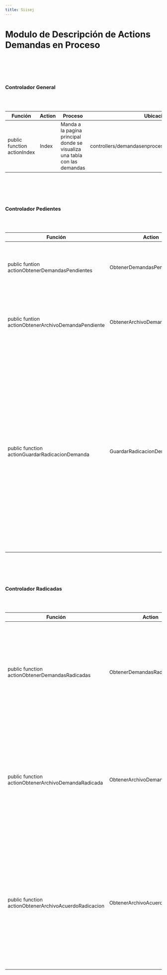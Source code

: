```yaml
---
title: Siisej 
---
```


# Modulo de Descripción de Actions Demandas en Proceso
<br></br><br></br>

### Controlador General
<br></br>

|  Función  | Action  | Proceso | Ubicación |
|--------------|--------------|-------------|--------------|
|  public function actionIndex  | Index | Manda a la pagina principal donde se visualiza una tabla con las demandas | controllers/demandasenprocesos/GeneralController.php |
<br></br><br></br>


### Controlador Pedientes
<br></br>

| Función | Action |  Proceso | Ubicación |
|--------------|--------------|-----------|--------------|
| public funtion actionObtenerDemandasPendientes | ObtenerDemandasPendientes | Obtendra las demandas pendientes por el filtro pagina actual, <br></br> nombre y valor al mismo tiempo si esta en estado pendiente o no | controllers/demandasenprocesos/PendientesController.php |
| public funtion actionObtenerArchivoDemandaPendiente | ObtenerArchivoDemandaPendiente | Manda a traer la demanda pendiente en formato PDF comprobando si esta <br></br> existe, devuelve el archivo mientras lee y envia el contenido del archivo |controllers/demandasenprocesos/PendientesController.php | 
|public function actionGuardarRadicacionDemanda|GuardarRadicacionDemanda|Se guardara la demanda con su descripción, su id y su archivo de radicación, obtendra los datos de la demanda, el acuerdo de radicación guardara los siguientes datos: <br></br> tipo de expediente, demanda, id_juzgado, nombre del juzgado, id_materia, nombre de la materia, nombre del acuerdo pero dentro de este se añade juzgado_id, folio_anual <br></br>y anio en pdf, contenido de acuerdo, fecha y hora de acuerdo y ruta de acuerdo.Posteriormente se guarda, se comprueba si la ruta existe y se mueve el archivo a la ruta,<br></br> se actualiza la demanda en proceso y se modifica el estado de radicación.|controllers/demandasenprocesos/PendientesController.php|


<br></br><br></br>

### Controlador Radicadas
<br></br>

| Función | Action |  Proceso | Ubicación |
|--------------|--------------|--------------|--------------|
|  public function actionObtenerDemandasRadicadas | ObtenerDemandasRadicadas | Se obtendra la demanda radicada por filtros, se tendra el juzgado de la autoridad <br></br>logueada mostrando los estados generales de la demanda "Radicada"   | controllers/demandasenprocesos/RadicadasController.php|
|  public function actionObtenerArchivoDemandaRadicada | ObtenerArchivoDemandaRadicada | Se obtendra la ruta del archivo, se reconstruye la ruta y se comprueba si el <br></br> archivo existe, devuelve el archivo mientras lee y envia el contenido del archivo   | controllers/demandasenprocesos/RadicadasController.php|
|  public function actionObtenerArchivoAcuerdoRadicacion | ObtenerArchivoAcuerdoRadicacion | Se obtendra el id de la demanda y se tendra el acuerdo de radicación se reconstruye la ruta <br></br>absoluta, si existe el archivo, devuelve el archivo mientras lee y envia el contenido del archivo  | controllers/demandasenprocesos/RadicadasController.php|


